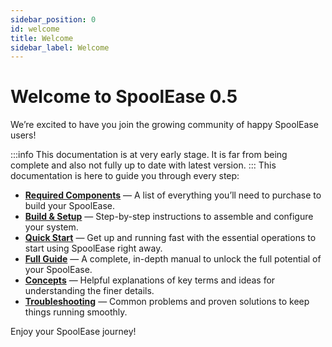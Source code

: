 ```yaml
---
sidebar_position: 0
id: welcome
title: Welcome
sidebar_label: Welcome
---
```

# Welcome to SpoolEase 0.5

We’re excited to have you join the growing community of happy SpoolEase users!  

:::info
This documentation is at very early stage. It is far from being complete and also not fully up to date with latest version.
:::
This documentation is here to guide you through every step:  

- [**Required Components**](./components) — A list of everything you’ll need to purchase to build your SpoolEase.  
- [**Build & Setup**](./build-setup) — Step-by-step instructions to assemble and configure your system.  
- [**Quick Start**](./quickstart) — Get up and running fast with the essential operations to start using SpoolEase right away.  
- [**Full Guide**](./full-guide) — A complete, in-depth manual to unlock the full potential of your SpoolEase.  
- [**Concepts**](./concepts) — Helpful explanations of key terms and ideas for understanding the finer details.  
- [**Troubleshooting**](./troubleshooting) — Common problems and proven solutions to keep things running smoothly.  

Enjoy your SpoolEase journey!
